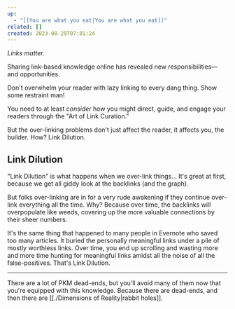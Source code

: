 ```yaml
---
up:
  - "[[You are what you eat|You are what you eat]]"
related: []
created: 2023-08-29T07:01:24
---
```

 *Links matter.*

Sharing link-based knowledge online has revealed new responsibilities—and opportunities.

Don't overwhelm your reader with lazy linking to every dang thing. Show some restraint man!

You need to at least *consider* how you might direct, guide, and engage your readers through the "Art of Link Curation."

But the over-linking problems don't just affect the reader, it affects you, the builder. How? Link Dilution.

## Link Dilution 
"Link Dilution" is what happens when we over-link things… It's great at first, because we get all giddy look at the backlinks (and the graph). 

But folks over-linking are in for a very rude awakening if they continue over-link everything all the time. Why? Because over time, the backlinks will overpopulate like weeds, covering up the more valuable connections by their sheer numbers. 

It's the same thing that happened to many people in Evernote who saved too many articles. It buried the personally meaningful links under a pile of mostly worthless links. Over time, you end up scrolling and wasting more and more time hunting for meaningful links amidst all the noise of all the false-positives. That's Link Dilution.

---
There are a lot of PKM dead-ends, but you'll avoid many of them now that you're equipped with this knowledge. Because there are dead-ends, and then there are [[./Dimensions of Reality|rabbit holes]].
